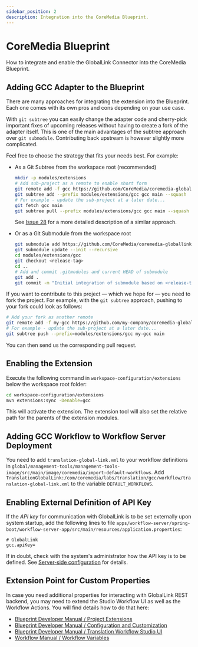 ```yaml
---
sidebar_position: 2
description: Integration into the CoreMedia Blueprint.
---
```


# CoreMedia Blueprint

How to integrate and enable the GlobalLink Connector into the CoreMedia
Blueprint.

## Adding GCC Adapter to the Blueprint

There are many approaches for integrating the extension into the Blueprint. Each
one comes with its own pros and cons depending on your use case.

With `git subtree` you can easily change the adapter code and cherry-pick
important fixes of upcoming releases without having to create a fork of the
adapter itself. This is one of the main advantages of the subtree approach over
`git submodule`. Contributing back upstream is however slightly more
complicated.

Feel free to choose the strategy that fits your needs best. For example:

* As a Git Subtree from the workspace root (recommended)

  ```bash
  mkdir -p modules/extensions
  # Add sub-project as a remote to enable short form
  git remote add -f gcc https://github.com/CoreMedia/coremedia-globallink-connect-integration.git
  git subtree add --prefix modules/extensions/gcc gcc main --squash
  # For example - update the sub-project at a later date...
  git fetch gcc main
  git subtree pull --prefix modules/extensions/gcc gcc main --squash
  ```

  See
  [Issue 28](<https://github.com/CoreMedia/coremedia-globallink-connect-integration/issues/28> "Git subtree approach · Issue #28 · CoreMedia/coremedia-globallink-connect-integration")
  for a more detailed description of a similar approach.

* Or as a Git Submodule from the workspace root

  ```bash
  git submodule add https://github.com/CoreMedia/coremedia-globallink-connect-integration.git modules/extensions/gcc
  git submodule update --init --recursive
  cd modules/extensions/gcc
  git checkout <release-tag>
  cd ..
  # Add and commit .gitmodules and current HEAD of submodule 
  git add .
  git commit -m "Initial integration of submodule based on <release-tag>"
  ```

If you want to contribute to this project — which we hope for — you need to fork
the project. For example, with the `git subtree` approach, pushing to your fork
could look as follows:

```bash
# Add your fork as another remote
git remote add -f my-gcc https://github.com/my-company/coremedia-globallink-connect-extended.git
# For example - update the sub-project at a later date...
git subtree push --prefix=modules/extensions/gcc my-gcc main
```

You can then send us the corresponding pull request.

## Enabling the Extension

Execute the following command in `workspace-configuration/extensions` below the
workspace root folder:

```bash
cd workspace-configuration/extensions
mvn extensions:sync -Denable=gcc
```

This will activate the extension. The extension tool will also set the relative
path for the parents of the extension modules.

## Adding GCC Workflow to Workflow Server Deployment

You need to add `translation-global-link.xml` to your workflow definitions in
`global/management-tools/management-tools-image/src/main/image/coremedia/import-default-workflows`.
Add
`TranslationGlobalLink:/com/coremedia/labs/translation/gcc/workflow/translation-global-link.xml`
to the variable `DEFAULT_WORKFLOWS`.

## Enabling External Definition of API Key

If the _API key_ for communication with GlobalLink is to be set externally
upon system startup, add the following lines to file
`apps/workflow-server/spring-boot/workflow-server-app/src/main/resources/application.properties`:

```text
# GlobalLink
gcc.apiKey=
```

If in doubt, check with the system's administrator how the API key is to be
defined. See [Server-side configuration](<../administrators/configure-gcc-settings#server-side-configuration> "Administrators | Configuring Connection Settings")
for details.

## Extension Point for Custom Properties

In case you need additional properties for interacting with GlobalLink REST
backend, you may need to extend the Studio Workflow UI as well as the Workflow
Actions. You will find details how to do that here:

* [Blueprint Developer Manual / Project Extensions](<https://documentation.coremedia.com/cmcc-12/artifacts/2412.0/webhelp/coremedia-en/content/projectExtensions.html> "Blueprint Developer Manual / Project Extensions")
* [Blueprint Developer Manual / Configuration and Customization](<https://documentation.coremedia.com/cmcc-12/artifacts/2412.0/webhelp/coremedia-en/content/translationWorkflow_configurationAndCustomization.html> "Blueprint Developer Manual / Configuration and Customization")
* [Blueprint Developer Manual / Translation Workflow Studio UI](<https://documentation.coremedia.com/cmcc-12/artifacts/2412.0/webhelp/coremedia-en/content/TranslationWorkflowUiCustomization.html> "Blueprint Developer Manual / Translation Workflow Studio UI")
* [Workflow Manual / Workflow Variables](<https://documentation.coremedia.com/cmcc-12/artifacts/2412.0/webhelp/workflow-developer-en/content/WorkflowVariables.html> "Workflow Manual / Workflow Variables")
